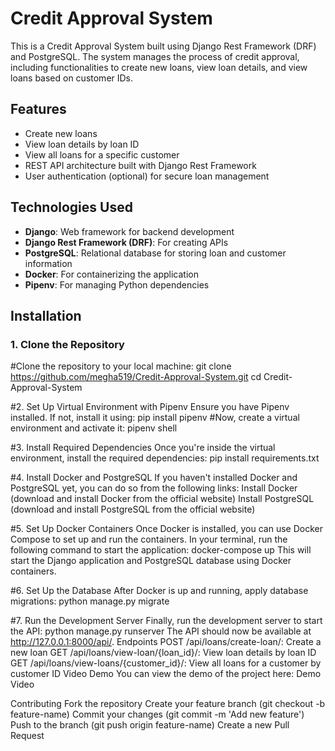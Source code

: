 # Credit Approval System

This is a Credit Approval System built using Django Rest Framework (DRF) and PostgreSQL. The system manages the process of credit approval, including functionalities to create new loans, view loan details, and view loans based on customer IDs.

## Features

- Create new loans
- View loan details by loan ID
- View all loans for a specific customer
- REST API architecture built with Django Rest Framework
- User authentication (optional) for secure loan management

## Technologies Used

- **Django**: Web framework for backend development
- **Django Rest Framework (DRF)**: For creating APIs
- **PostgreSQL**: Relational database for storing loan and customer information
- **Docker**: For containerizing the application
- **Pipenv**: For managing Python dependencies

## Installation

### 1. Clone the Repository

#Clone the repository to your local machine:
git clone https://github.com/megha519/Credit-Approval-System.git
cd Credit-Approval-System



#2. Set Up Virtual Environment with Pipenv
Ensure you have Pipenv installed. If not, install it using:
pip install pipenv
#Now, create a virtual environment and activate it:
pipenv shell


#3. Install Required Dependencies
Once you're inside the virtual environment, install the required dependencies:
pip install requirements.txt


#4. Install Docker and PostgreSQL
If you haven't installed Docker and PostgreSQL yet, you can do so from the following links:
Install Docker (download and install Docker from the official website)
Install PostgreSQL (download and install PostgreSQL from the official website)

#5. Set Up Docker Containers
Once Docker is installed, you can use Docker Compose to set up and run the containers. In your terminal, run the following command to start the application:
docker-compose up
This will start the Django application and PostgreSQL database using Docker containers.

#6. Set Up the Database
After Docker is up and running, apply database migrations:
python manage.py migrate


#7. Run the Development Server
Finally, run the development server to start the API:
python manage.py runserver
The API should now be available at http://127.0.0.1:8000/api/.
Endpoints
POST /api/loans/create-loan/: Create a new loan
GET /api/loans/view-loan/{loan_id}/: View loan details by loan ID
GET /api/loans/view-loans/{customer_id}/: View all loans for a customer by customer ID
Video Demo
You can view the demo of the project here: Demo Video

Contributing
Fork the repository
Create your feature branch (git checkout -b feature-name)
Commit your changes (git commit -m 'Add new feature')
Push to the branch (git push origin feature-name)
Create a new Pull Request

